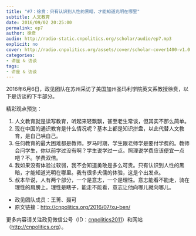 ```yaml
---
title: "#7：徐贲：只有认识到人性的黑暗，才能知道光明在哪里"
subtitle: 人文教育
date: 2016/09/02 20:25:00
permalink: ep7
author: 徐贲
audio: http://radio-static.cnpolitics.org/scholar/audio/ep7.mp3
explicit: no
cover: http://radio.cnpolitics.org/assets/cover/scholar-cover1400-v1.0.jpg
categories:
- 讲座 & 访谈
tags:
- 讲座 & 访谈
---
```


2016年6月6日，政见团队在苏州采访了美国加州圣玛利学院英文系教授徐贲，以下是访谈的下半部分。

精彩观点预览：

1. 人文教育就是读写教育，听起来轻飘飘，甚至老生常谈，但其实不那么简单。
2. 现在中国的通识教育是什么情况呢？基本上都是知识拼盘，以此代替人文教育，是自己哄自己。
3. 任何教育的最大困难都是教师。罗马时期，学生跟老师学是要付学费的。教师会问学生，你以前学过没有啊？学生说学过一点。照理说学费应该便宜一点吧？不。学费双倍。
4. 我如果没有体验过软弱，我不会知道勇敢是多么可贵。只有认识到人性的黑暗，才能知道光明在哪里。我有很多犬儒的体验，这是个出发点。
5. 叔本华说，人有两个部分，一个是意志，一个是理性。意志能看不能走，骑在理性的肩膀上。理性是瞎子，能走不能看，意志让他向哪儿就向哪儿。

- 政见团队成员：王菁、聂可
- 原文链接：<http://cnpolitics.org/2016/07/xu-ben/>

更多内容请关注政见微信公号（ID：[cnpolitics2011](http://open.weixin.qq.com/qr/code/?username=cnpolitics2011)）和网站（<http://cnpolitics.org>）。
